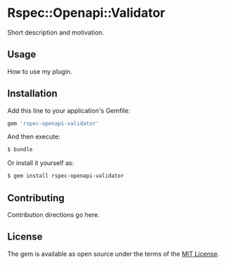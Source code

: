 # Rspec::Openapi::Validator
Short description and motivation.

## Usage
How to use my plugin.

## Installation
Add this line to your application's Gemfile:

```ruby
gem 'rspec-openapi-validator'
```

And then execute:
```bash
$ bundle
```

Or install it yourself as:
```bash
$ gem install rspec-openapi-validator
```

## Contributing
Contribution directions go here.

## License
The gem is available as open source under the terms of the [MIT License](https://opensource.org/licenses/MIT).
